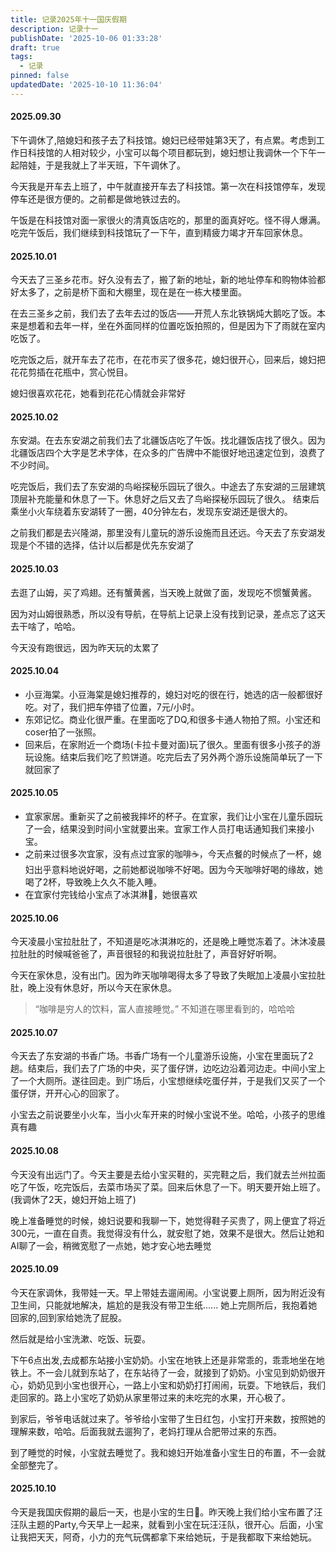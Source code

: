 ```yaml
---
title: 记录2025年十一国庆假期
description: 记录十一
publishDate: '2025-10-06 01:33:28'
draft: true
tags:
  - 记录
pinned: false
updatedDate: '2025-10-10 11:36:04'
---
```


#### 2025.09.30

下午调休了,陪媳妇和孩子去了科技馆。媳妇已经带娃第3天了，有点累。考虑到工作日科技馆的人相对较少，小宝可以每个项目都玩到，媳妇想让我调休一个下午一起陪娃，于是我就上了半天班，下午调休了。

今天我是开车去上班了，中午就直接开车去了科技馆。第一次在科技馆停车，发现停车还是很方便的。之前都是做地铁过去的。

午饭是在科技馆对面一家很火的清真饭店吃的，那里的面真好吃。怪不得人爆满。吃完午饭后，我们继续到科技馆玩了一下午，直到精疲力竭才开车回家休息。

#### 2025.10.01

今天去了三圣乡花市。好久没有去了，搬了新的地址，新的地址停车和购物体验都好太多了，之前是桥下面和大棚里，现在是在一栋大楼里面。

在去三圣乡之前，我们去了去年去过的饭店——开荒人东北铁锅炖大鹅吃了饭。本来是想着和去年一样，坐在外面同样的位置吃饭拍照的，但是因为下了雨就在室内吃饭了。

吃完饭之后，就开车去了花市，在花市买了很多花，媳妇很开心，回来后，媳妇把花花剪插在花瓶中，赏心悦目。

媳妇很喜欢花花，她看到花花心情就会非常好



#### 2025.10.02

东安湖。在去东安湖之前我们去了北疆饭店吃了午饭。找北疆饭店找了很久。因为北疆饭店四个大字是艺术字体，在众多的广告牌中不能很好地迅速定位到，浪费了不少时间。

吃完饭后，我们去了东安湖的鸟峪探秘乐园玩了很久。中途去了东安湖的三层建筑顶层补充能量和休息了一下。休息好之后又去了鸟峪探秘乐园玩了很久。
结束后乘坐小火车绕着东安湖转了一圈，40分钟左右，发现东安湖还是很大的。

之前我们都是去兴隆湖，那里没有儿童玩的游乐设施而且还远。今天去了东安湖发现是个不错的选择，估计以后都是优先东安湖了

#### 2025.10.03

去逛了山姆，买了鸡翅。还有蟹黄酱，当天晚上就做了面，发现吃不惯蟹黄酱。

因为对山姆很熟悉，所以没有导航，在导航上记录上没有找到记录，差点忘了这天去干啥了，哈哈。

今天没有跑很远，因为昨天玩的太累了

#### 2025.10.04

- 小豆海棠。小豆海棠是媳妇推荐的，媳妇对吃的很在行，她选的店一般都很好吃。对了，我们把车停错了位置，7元/小时。
- 东郊记忆。商业化很严重。在里面吃了DQ,和很多卡通人物拍了照。小宝还和coser拍了一张照。
- 回来后，在家附近一个商场(卡拉卡曼对面)玩了很久。里面有很多小孩子的游玩设施。结束后我们吃了煎饼道。吃完后去了另外两个游乐设施简单玩了一下就回家了

#### 2025.10.05

- 宜家家居。重新买了之前被我摔坏的杯子。在宜家，我们让小宝在儿童乐园玩了一会，结果没到时间小宝就要出来。宜家工作人员打电话通知我们来接小宝。
- 之前来过很多次宜家，没有点过宜家的咖啡☕️，今天点餐的时候点了一杯，媳妇出乎意料地说好喝，之前她都说咖啡不好喝。因为今天咖啡好喝的缘故，她喝了2杯，导致晚上久久不能入睡。
- 在宜家付完钱给小宝点了冰淇淋🍨，她很喜欢


#### 2025.10.06

今天凌晨小宝拉肚肚了，不知道是吃冰淇淋吃的，还是晚上睡觉冻着了。沐沐凌晨拉肚肚的时候喊爸爸了，声音很轻的和我说拉肚肚了，声音好好听啊。

今天在家休息，没有出门。因为昨天咖啡喝得太多了导致了失眠加上凌晨小宝拉肚肚，晚上没有休息好，所以今天在家休息。

> “咖啡是穷人的饮料，富人直接睡觉。” 不知道在哪里看到的，哈哈哈


#### 2025.10.07

今天去了东安湖的书香广场。书香广场有一个儿童游乐设施，小宝在里面玩了2趟。结束后，我们去了广场的中央，买了蛋仔饼，边吃边沿着河边走。中间小宝上了一个大厕所。遂往回走。到广场后，小宝想继续吃蛋仔并，于是我们又买了一个蛋仔饼，开开心心的回家了。

小宝去之前说要坐小火车，当小火车开来的时候小宝说不坐。哈哈，小孩子的思维真有趣

#### 2025.10.08

今天没有出远门了。今天主要是去给小宝买鞋的，买完鞋之后，我们就去兰州拉面吃了午饭，吃完饭后，去菜市场买了菜。回来后休息了一下。明天要开始上班了。(我调休了2天，媳妇开始上班了)

晚上准备睡觉的时候，媳妇说要和我聊一下，她觉得鞋子买贵了，网上便宜了将近300元，一直在自责。我觉得没有什么，就安慰了她，效果不是很大。然后让她和AI聊了一会，稍微宽慰了一点她，她才安心地去睡觉


#### 2025.10.09

今天在家调休，我带娃一天。早上带娃去遛闹闹。小宝说要上厕所，因为附近没有卫生间，只能就地解决，尴尬的是我没有带卫生纸...... 她上完厕所后，我抱着她回家的,回到家给她洗了屁股。

然后就是给小宝洗漱、吃饭、玩耍。

下午6点出发,去成都东站接小宝奶奶。小宝在地铁上还是非常乖的，乖乖地坐在地铁上。不一会儿就到东站了，在东站待了一会，就接到了奶奶。小宝见到奶奶很开心，奶奶见到小宝也很开心，一路上小宝和奶奶打打闹闹，玩耍。下地铁后，我们走回家的。路上小宝吃了奶奶从家里带过来的未吃完的水果，开心极了。

到家后，爷爷电话就过来了。爷爷给小宝带了生日红包，小宝打开来数，按照她的理解来数，哈哈。后面我就去遛狗了，老妈打理从合肥带过来的东西。

到了睡觉的时候，小宝就去睡觉了。我和媳妇开始准备小宝生日的布置，不一会就全部整完了。

#### 2025.10.10

今天是我国庆假期的最后一天，也是小宝的生日🎂。昨天晚上我们给小宝布置了汪汪队主题的Party,今天早上一起来，就看到小宝在玩汪汪队，很开心。后面，小宝让我把天天，阿奇，小力的充气玩偶都拿下来给她玩，于是我都取下来给她玩。


